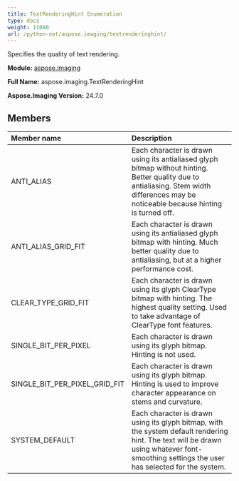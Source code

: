 ```yaml
---
title: TextRenderingHint Enumeration
type: docs
weight: 11080
url: /python-net/aspose.imaging/textrenderinghint/
---
```


Specifies the quality of text rendering.

**Module:** [aspose.imaging](/imaging/python-net/aspose.imaging/)

**Full Name:** aspose.imaging.TextRenderingHint

**Aspose.Imaging Version:** 24.7.0

## **Members**
| **Member name** | **Description** |
| :- | :- |
| ANTI_ALIAS | Each character is drawn using its antialiased glyph bitmap without hinting. Better quality due to antialiasing. Stem width differences may be noticeable because hinting is turned off. |
| ANTI_ALIAS_GRID_FIT | Each character is drawn using its antialiased glyph bitmap with hinting. Much better quality due to antialiasing, but at a higher performance cost. |
| CLEAR_TYPE_GRID_FIT | Each character is drawn using its glyph ClearType bitmap with hinting. The highest quality setting. Used to take advantage of ClearType font features. |
| SINGLE_BIT_PER_PIXEL | Each character is drawn using its glyph bitmap. Hinting is not used. |
| SINGLE_BIT_PER_PIXEL_GRID_FIT | Each character is drawn using its glyph bitmap. Hinting is used to improve character appearance on stems and curvature. |
| SYSTEM_DEFAULT | Each character is drawn using its glyph bitmap, with the system default rendering hint. The text will be drawn using whatever font-smoothing settings the user has selected for the system. |
